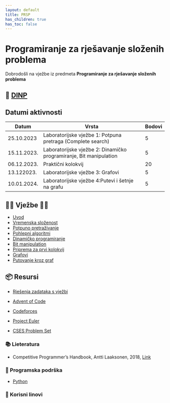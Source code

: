 ```yaml
---
layout: default
title: PRSP
has_children: true
has_toc: false
---
```


# Programiranje za rješavanje složenih problema

Dobrodošli  na vježbe iz predmeta **Programiranje za rješavanje složenih problema**

## 📅 [DINP](https://www.inf.uniri.hr/images/nastava/izvedbeni/2023_2024/PDS/3/DINP_FIDIT_2023_2024_PRSP.pdf)

## Datumi aktivnosti


| Datum | Vrsta | Bodovi |
| ----- | ----- | --------|
| 25.10.2023 | Laboratorijske vježbe 1: Potpuna pretraga (Complete search) | 5 |
| 15.11.2023. | Laboratorijske vježbe 2: Dinamičko programiranje, Bit manipulation | 5 |
| 06.12.2023. | Praktični kolokvij | 20 | 
| 13.122023. | Laboratorijske vježbe 3: Grafovi | 5 |
| 10.01.2024. | Laboratorijske vježbe 4:Putevi i šetnje na grafu  | 5 | 

## 👨‍💻 Vježbe 👨‍🏫

- [Uvod](../prsp-uvod)
- [Vremenska složenost](../vremenska-slozenost)
- [Potpuno pretraživanje](../potpuno-pretrazivanje)
- [Pohlepni algoritmi](../pohlepni-algoritmi)
- [Dinamičko programiranje](../dinamicko-programiranje)
- [Bit manipulation](../bit-manipulation)
- [Priprema za prvi kolokvij](../priprema-kol1)
- [Grafovi](../grafovi-uvod)
- [Putovanje kroz graf](../putovanje-kroz-graf)

<!--
- [ ] [Matrice](./matrice)
- [ ] [Teorija brojeva](./teorija-brojeva)
- [ ] [Kombinatorika](./kombinatorika)
- [ ] [Geometrija](./geometrija)
- [ ] [Teorija igara](./teorija-igara)
- [ ] [Prprema za Kolokvij](./priprema-kolokvij)
-->

## 📦 Resursi

- [Rješenja zadataka s vježbi](../vjezbe-rjesenja)

- [Advent of Code](https://adventofcode.com/)
- [Codeforces](https://codeforces.com/)
- [Project Euler](https://projecteuler.net/)
- [CSES Problem Set](https://cses.fi/problemset/) 

### 📚 Lieteratura

- Competitive Programmer’s Handbook, Antti Laaksonen, 2018, [Link](https://cses.fi/book/book.pdf)

### 🧰 Programska podrška

- [Python](https://www.python.org/)

### 🔗 Korisni linovi


